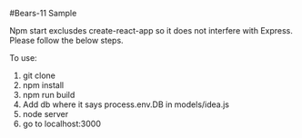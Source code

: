 #Bears-11 Sample

Npm start exclusdes create-react-app so it does not interfere with Express. Please follow the below steps.

To use:
1) git clone
2) npm install
3) npm run build
4) Add db where it says process.env.DB in models/idea.js
5) node server
6) go to localhost:3000
